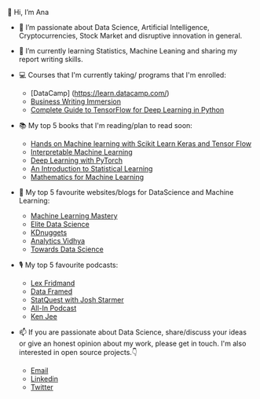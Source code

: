 👋 Hi, I’m Ana 

- 👀  I’m passionate about Data Science, Artificial Intelligence, Cryptocurrencies, Stock Market and disruptive innovation in general.

- 🌱  I’m currently learning Statistics, Machine Leaning and sharing my report writing skills.

- 💻  Courses that I'm currently taking/ programs that I'm enrolled:
    * [DataCamp] (https://learn.datacamp.com/)
    * [Business Writing Immersion](https://www.udemy.com/course/business-writing-immersion/)
    * [Complete Guide to TensorFlow for Deep Learning in Python](https://www.udemy.com/course/complete-guide-to-tensorflow-for-deep-learning-with-python/learn/lecture/7798546?start=15#overview)
    
- 📚  My top 5 books that I'm reading/plan to read soon:
    * [Hands on Machine learning with Scikit Learn Keras and Tensor Flow](https://github.com/ageron/handson-ml2)
    * [Interpretable Machine Learning](https://christophm.github.io/interpretable-ml-book/)
    * [Deep Learning with PyTorch](https://pytorch.org/assets/deep-learning/Deep-Learning-with-PyTorch.pdf)
    * [An Introduction to Statistical Learning](https://static1.squarespace.com/static/5ff2adbe3fe4fe33db902812/t/6009dd9fa7bc363aa822d2c7/1611259312432/ISLR+Seventh+Printing.pdf)
    * [Mathematics for Machine Learning](https://gwthomas.github.io/docs/math4ml.pdf)
    
- 📰  My top 5 favourite websites/blogs for DataScience and Machine Learning:
    * [Machine Learning Mastery](https://machinelearningmastery.com/)
    * [Elite Data Science](https://elitedatascience.com/)
    * [KDnuggets](https://www.kdnuggets.com/)
    * [Analytics Vidhya](https://www.analyticsvidhya.com/)
    * [Towards Data Science](https://towardsdatascience.com/)

- 🎙️ My top 5 favourite podcasts:
   * [Lex Fridmand](https://www.youtube.com/user/lexfridman)
   * [Data Framed](https://www.youtube.com/playlist?list=PLjgj6kdf_snbWS6Ltl66CIIBNqVnOL_NR)
   * [StatQuest with Josh Starmer](https://www.youtube.com/channel/UCtYLUTtgS3k1Fg4y5tAhLbw)
   * [All-In Podcast](https://www.youtube.com/channel/UCESLZhusAkFfsNsApnjF_Cg)
   * [Ken Jee](https://www.youtube.com/channel/UCiT9RITQ9PW6BhXK0y2jaeg)
    
- 📫  If you are passionate about Data Science, share/discuss your ideas or give an honest opinion about my work, please get in touch.
I'm also interested in open source projects.👇
   * [Email](anasfmatias@gmail.com)
   * [Linkedin](https://www.linkedin.com/in/anasfmatias/)
   * [Twitter](twitter.com/anasfmatias)
<!---
anasfmatias/anasfmatias is a ✨ special ✨ repository because its `README.md` (this file) appears on your GitHub profile.
You can click the Preview link to take a look at your changes.
--->
